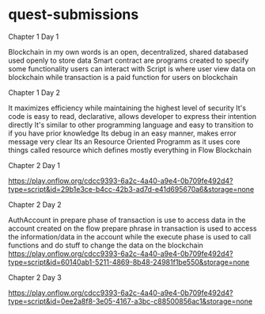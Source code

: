 # quest-submissions

Chapter 1 Day 1

Blockchain in my own words is an open, decentralized, shared databased used openly to store data 
Smart contract are programs created to specify some functionality users can interact with 
Script is where user view data on blockchain while transaction is a paid function for users on blockchain

Chapter 1 Day 2 

It maximizes efficiency while maintaining the highest level of security It's code is easy to read, declarative, allows developer to express their intention directly 
It's similar to other programming language and easy to transition to if you have prior knowledge Its debug in an easy manner, makes error message very clear 
Its an Resource Oriented Programm as it uses core things called resource which defines mostly everything in Flow Blockchain

Chapter 2 Day 1

https://play.onflow.org/cdcc9393-6a2c-4a40-a9e4-0b709fe492d4?type=script&id=29b1e3ce-b4cc-42b3-ad7d-e41d695670a6&storage=none

Chapter 2 Day 2

AuthAccount in prepare phase of transaction is use to access data in the account created on the flow
prepare phrase in transaction is used to access the information/data in the account while the execute phase is used to call functions and do stuff to change the data on the blockchain
https://play.onflow.org/cdcc9393-6a2c-4a40-a9e4-0b709fe492d4?type=script&id=60140ab1-5211-4869-8b48-24981f1be550&storage=none

Chapter 2 Day 3

https://play.onflow.org/cdcc9393-6a2c-4a40-a9e4-0b709fe492d4?type=script&id=0ee2a8f8-3e05-4167-a3bc-c88500856ac1&storage=none
